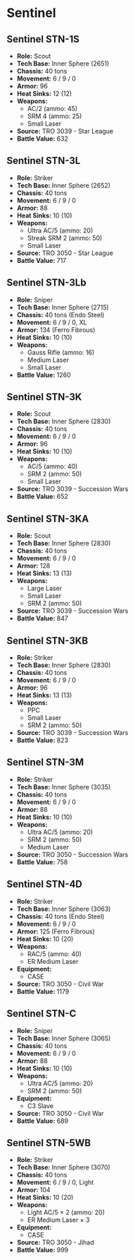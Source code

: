 # Sentinel
## Sentinel STN-1S
- **Role:** Scout
- **Tech Base:** Inner Sphere (2651)
- **Chassis:** 40 tons
- **Movement:** 6 / 9 / 0
- **Armor:** 96
- **Heat Sinks:** 12 (12)
- **Weapons:**
  - AC/2 (ammo: 45)
  - SRM 4 (ammo: 25)
  - Small Laser
- **Source:** TRO 3039 - Star League
- **Battle Value:** 632

## Sentinel STN-3L
- **Role:** Striker
- **Tech Base:** Inner Sphere (2652)
- **Chassis:** 40 tons
- **Movement:** 6 / 9 / 0
- **Armor:** 88
- **Heat Sinks:** 10 (10)
- **Weapons:**
  - Ultra AC/5 (ammo: 20)
  - Streak SRM 2 (ammo: 50)
  - Small Laser
- **Source:** TRO 3050 - Star League
- **Battle Value:** 717

## Sentinel STN-3Lb
- **Role:** Sniper
- **Tech Base:** Inner Sphere (2715)
- **Chassis:** 40 tons (Endo Steel)
- **Movement:** 6 / 9 / 0, XL
- **Armor:** 134 (Ferro Fibrous)
- **Heat Sinks:** 10 (10)
- **Weapons:**
  - Gauss Rifle (ammo: 16)
  - Medium Laser
  - Small Laser
- **Battle Value:** 1260

## Sentinel STN-3K
- **Role:** Scout
- **Tech Base:** Inner Sphere (2830)
- **Chassis:** 40 tons
- **Movement:** 6 / 9 / 0
- **Armor:** 96
- **Heat Sinks:** 10 (10)
- **Weapons:**
  - AC/5 (ammo: 40)
  - SRM 2 (ammo: 50)
  - Small Laser
- **Source:** TRO 3039 - Succession Wars
- **Battle Value:** 652

## Sentinel STN-3KA
- **Role:** Scout
- **Tech Base:** Inner Sphere (2830)
- **Chassis:** 40 tons
- **Movement:** 6 / 9 / 0
- **Armor:** 128
- **Heat Sinks:** 13 (13)
- **Weapons:**
  - Large Laser
  - Small Laser
  - SRM 2 (ammo: 50)
- **Source:** TRO 3039 - Succession Wars
- **Battle Value:** 847

## Sentinel STN-3KB
- **Role:** Striker
- **Tech Base:** Inner Sphere (2830)
- **Chassis:** 40 tons
- **Movement:** 6 / 9 / 0
- **Armor:** 96
- **Heat Sinks:** 13 (13)
- **Weapons:**
  - PPC
  - Small Laser
  - SRM 2 (ammo: 50)
- **Source:** TRO 3039 - Succession Wars
- **Battle Value:** 823

## Sentinel STN-3M
- **Role:** Striker
- **Tech Base:** Inner Sphere (3035)
- **Chassis:** 40 tons
- **Movement:** 6 / 9 / 0
- **Armor:** 88
- **Heat Sinks:** 10 (10)
- **Weapons:**
  - Ultra AC/5 (ammo: 20)
  - SRM 2 (ammo: 50)
  - Medium Laser
- **Source:** TRO 3050 - Succession Wars
- **Battle Value:** 758

## Sentinel STN-4D
- **Role:** Striker
- **Tech Base:** Inner Sphere (3063)
- **Chassis:** 40 tons (Endo Steel)
- **Movement:** 6 / 9 / 0
- **Armor:** 125 (Ferro Fibrous)
- **Heat Sinks:** 10 (20)
- **Weapons:**
  - RAC/5 (ammo: 40)
  - ER Medium Laser
- **Equipment:**
  - CASE
- **Source:** TRO 3050 - Civil War
- **Battle Value:** 1179

## Sentinel STN-C
- **Role:** Sniper
- **Tech Base:** Inner Sphere (3065)
- **Chassis:** 40 tons
- **Movement:** 6 / 9 / 0
- **Armor:** 88
- **Heat Sinks:** 10 (10)
- **Weapons:**
  - Ultra AC/5 (ammo: 20)
  - SRM 2 (ammo: 50)
- **Equipment:**
  - C3 Slave
- **Source:** TRO 3050 - Civil War
- **Battle Value:** 689

## Sentinel STN-5WB
- **Role:** Striker
- **Tech Base:** Inner Sphere (3070)
- **Chassis:** 40 tons
- **Movement:** 6 / 9 / 0, Light
- **Armor:** 104
- **Heat Sinks:** 10 (20)
- **Weapons:**
  - Light AC/5 × 2 (ammo: 20)
  - ER Medium Laser × 3
- **Equipment:**
  - CASE
- **Source:** TRO 3050 - Jihad
- **Battle Value:** 999

